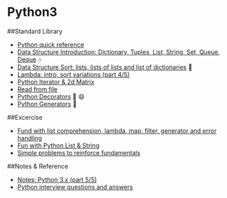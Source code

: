 # Python3  

##Standard Library
  * [Python quick reference](https://github.com/harishvc/challenges/blob/master/python-intro.py)  
  * [Data Structure Introduction: Dictionary, Tuples, List, String, Set, Queue, Deque](https://github.com/harishvc/challenges/blob/master/python-intro2.py) :notes:    
  * [Data Structure Sort: lists, lists of lists and list of dictionaries](https://github.com/harishvc/challenges/blob/master/python-intro3.py)  :rocket:  
  * [Lambda: intro, sort variations (part 4/5)](https://github.com/harishvc/challenges/blob/master/lambda.py)  
  * [Python Iterator &amp; 2d Matrix](https://github.com/harishvc/challenges/blob/master/python-intro-10.py)    
  * [Read from file](https://github.com/harishvc/challenges/blob/master/python-intro-11.py)  
  * [Python Decorators](https://github.com/harishvc/quick-references/blob/master/python3/python-intro-9.md)  :art: :smile:    
  * [Python Generators](http://harishvc.com/2015/11/30/python-generator/) :art:     

##Excercise
  * [Fund with list comprehension, lambda, map, filter, generator and error handling](https://github.com/harishvc/quick-references/blob/master/python3/python-intro-6.md)  
  * [Fun with Python List & String](https://github.com/harishvc/quick-references/blob/master/python3/python-intro-8.md) 
  * [Simple problems to reinforce fundamentals](https://github.com/harishvc/quick-references/blob/master/python3/python-intro-7.md)

##Notes & Reference
  * [Notes: Python 3.x (part 5/5)](https://github.com/harishvc/challenges/blob/master/python-intro4.py)  
  * [Python interview questions and answers](http://www.ilian.io/python-interview-question-and-answers/)  

